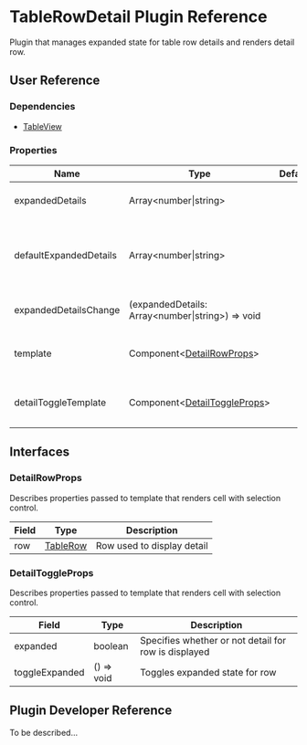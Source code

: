 # TableRowDetail Plugin Reference

Plugin that manages expanded state for table row details and renders detail row.

## User Reference

### Dependencies

- [TableView](table-view.md)

### Properties

Name | Type | Default | Description
-----|------|---------|------------
expandedDetails | Array&lt;number&#124;string&gt; | | Specifies expanded rows
defaultExpandedDetails | Array&lt;number&#124;string&gt; | | Specifies starting expanded rows for uncontrolled scenario
expandedDetailsChange | (expandedDetails: Array&lt;number&#124;string&gt;) => void | | Handles expanding change
template | Component&lt;[DetailRowProps](#detail-row-props)&gt; | | Component that renders detail for row
detailToggleTemplate | Component&lt;[DetailToggleProps](#detail-toggle-props)&gt; | | Component that renders detail for row

## Interfaces

### <a name="detail-row-props"></a>DetailRowProps

Describes properties passed to template that renders cell with selection control.

Field | Type | Description
------|------|------------
row | [TableRow](table-view.md#table-row) | Row used to display detail

### <a name="detail-toggle-props"></a>DetailToggleProps

Describes properties passed to template that renders cell with selection control.

Field | Type | Description
------|------|------------
expanded | boolean | Specifies whether or not detail for row is displayed
toggleExpanded | () => void | Toggles expanded state for row

## Plugin Developer Reference

To be described...
